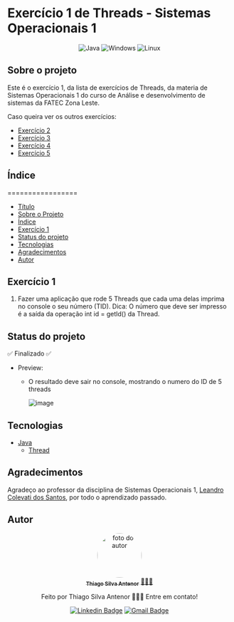 # Exercício 1 de Threads - Sistemas Operacionais 1

<div align="center">
  
![Java](https://img.shields.io/badge/java-%23ED8B00.svg?style=for-the-badge&logo=openjdk&logoColor=white)
![Windows](https://img.shields.io/badge/Windows-000?style=for-the-badge&logo=windows&logoColor=2CA5E0)
![Linux](https://img.shields.io/badge/Linux-000?style=for-the-badge&logo=linux&logoColor=FCC624)

</div>

## Sobre o projeto
Este é o exercício 1, da lista de exercícios de Threads, da materia de Sistemas Operacionais 1 do curso de Análise e desenvolvimento de sistemas da FATEC Zona Leste.<br>

Caso queira ver os outros exercícios:
- [Exercício 2](https://github.com/thiagosilvaantenor/ThreadsExercicio-2-SO1)
- [Exercício 3](https://github.com/thiagosilvaantenor/ThreadsExercicio-3-SO1)
- [Exercício 4](https://github.com/thiagosilvaantenor/ThreadsExercicio-4-SO1)
- [Exercício 5](https://github.com/thiagosilvaantenor/ThreadsExercicio-5-SO1)

## Índice
=================
<!--ts-->
* [Título](#exercício-1-de-threads---sistemas-operacionais-1)
* [Sobre o Projeto](#sobre-o-projeto)
* [Índice](#índice)
* [Exercício 1](#exercício-1)
* [Status do projeto](#status-do-projeto)
* [Tecnologias](#tecnologias)
* [Agradecimentos](#agradecimentos)
* [Autor](#autor)
<!--te-->

## Exercício 1
1) Fazer uma aplicação que rode 5 Threads que cada uma delas imprima no console o
seu número (TID).
Dica: O número que deve ser impresso é a saída da operação int id = getId() da Thread.


## Status do projeto
✅ Finalizado ✅

* Preview:
  * O resultado deve sair no console, mostrando o numero do ID de 5 threads
    
    ![image](https://github.com/thiagosilvaantenor/ThreadsExercicio-1-SO1/assets/99970279/e5882c41-1ae1-4a8d-bf54-85470652205e)
  


## Tecnologias
- [Java](https://www.oracle.com/br/java/)
  - [Thread](https://docs.oracle.com/javase/8/docs/api/java/lang/Thread.html)

## Agradecimentos
Agradeço ao professor da disciplina de Sistemas Operacionais 1, [Leandro Colevati dos Santos](https://www.leandrocolevati.com.br/index.jsp), por todo o aprendizado passado.

## Autor

<div align="center">
<a href="https://www.linkedin.com/in/thiago-antenor/">
<img style="border-radius: 50%;" src="https://avatars.githubusercontent.com/u/99970279?v=4" width="100px;" alt="foto do autor"/>
 <br />
 <sub><b>Thiago Silva Antenor</b></sub></a> <a href="https://www.linkedin.com/in/thiago-antenor/" title="Linkedin"> 🧑🏾‍💻</a>


Feito por Thiago Silva Antenor 👨🏾‍💻 Entre em contato!

[![Linkedin Badge](https://img.shields.io/badge/-Thiago-blue?style=flat-square&logo=Linkedin&logoColor=white&link=https://www.linkedin.com/in/thiago-antenor/)](https://www.linkedin.com/in/thiago-antenor/) 
[![Gmail Badge](https://img.shields.io/badge/-thiagoantenor31@gmail.com-c14438?style=flat-square&logo=Gmail&logoColor=white&link=mailto:thiagoantenor31.com)](mailto:thiagoantenor31.com)
</div>
